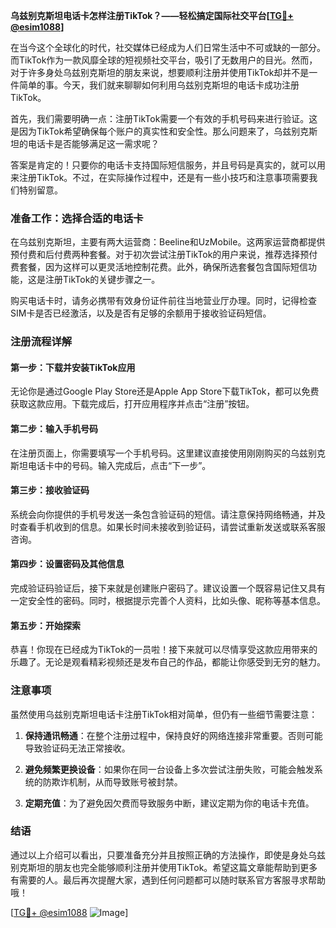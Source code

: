 **乌兹别克斯坦电话卡怎样注册TikTok？——轻松搞定国际社交平台[[TG💪+ @esim1088](https://t.me/s/esim1088)]**

在当今这个全球化的时代，社交媒体已经成为人们日常生活中不可或缺的一部分。而TikTok作为一款风靡全球的短视频社交平台，吸引了无数用户的目光。然而，对于许多身处乌兹别克斯坦的朋友来说，想要顺利注册并使用TikTok却并不是一件简单的事。今天，我们就来聊聊如何利用乌兹别克斯坦的电话卡成功注册TikTok。

首先，我们需要明确一点：注册TikTok需要一个有效的手机号码来进行验证。这是因为TikTok希望确保每个账户的真实性和安全性。那么问题来了，乌兹别克斯坦的电话卡是否能够满足这一需求呢？

答案是肯定的！只要你的电话卡支持国际短信服务，并且号码是真实的，就可以用来注册TikTok。不过，在实际操作过程中，还是有一些小技巧和注意事项需要我们特别留意。

### 准备工作：选择合适的电话卡

在乌兹别克斯坦，主要有两大运营商：Beeline和UzMobile。这两家运营商都提供预付费和后付费两种套餐。对于初次尝试注册TikTok的用户来说，推荐选择预付费套餐，因为这样可以更灵活地控制花费。此外，确保所选套餐包含国际短信功能，这是注册TikTok的关键步骤之一。

购买电话卡时，请务必携带有效身份证件前往当地营业厅办理。同时，记得检查SIM卡是否已经激活，以及是否有足够的余额用于接收验证码短信。

### 注册流程详解

#### 第一步：下载并安装TikTok应用

无论你是通过Google Play Store还是Apple App Store下载TikTok，都可以免费获取这款应用。下载完成后，打开应用程序并点击“注册”按钮。

#### 第二步：输入手机号码

在注册页面上，你需要填写一个手机号码。这里建议直接使用刚刚购买的乌兹别克斯坦电话卡中的号码。输入完成后，点击“下一步”。

#### 第三步：接收验证码

系统会向你提供的手机号发送一条包含验证码的短信。请注意保持网络畅通，并及时查看手机收到的信息。如果长时间未接收到验证码，请尝试重新发送或联系客服咨询。

#### 第四步：设置密码及其他信息

完成验证码验证后，接下来就是创建账户密码了。建议设置一个既容易记住又具有一定安全性的密码。同时，根据提示完善个人资料，比如头像、昵称等基本信息。

#### 第五步：开始探索

恭喜！你现在已经成为TikTok的一员啦！接下来就可以尽情享受这款应用带来的乐趣了。无论是观看精彩视频还是发布自己的作品，都能让你感受到无穷的魅力。

### 注意事项

虽然使用乌兹别克斯坦电话卡注册TikTok相对简单，但仍有一些细节需要注意：

1. **保持通讯畅通**：在整个注册过程中，保持良好的网络连接非常重要。否则可能导致验证码无法正常接收。
   
2. **避免频繁更换设备**：如果你在同一台设备上多次尝试注册失败，可能会触发系统的防欺诈机制，从而导致账号被封禁。
   
3. **定期充值**：为了避免因欠费而导致服务中断，建议定期为你的电话卡充值。

### 结语

通过以上介绍可以看出，只要准备充分并且按照正确的方法操作，即使是身处乌兹别克斯坦的朋友也完全能够顺利注册并使用TikTok。希望这篇文章能帮助到更多有需要的人。最后再次提醒大家，遇到任何问题都可以随时联系官方客服寻求帮助哦！

[[TG💪+ @esim1088](https://t.me/s/esim1088) ![Image](https://i.postimg.cc/4NQfJmqS/Snipaste-2025-05-13-00-14-12.png)]